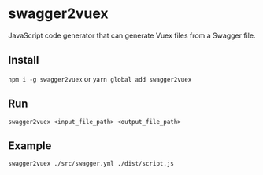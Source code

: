 # swagger2vuex
JavaScript code generator that can generate Vuex files from a Swagger file.

## Install
`npm i -g swagger2vuex` or `yarn global add swagger2vuex`

## Run
`swagger2vuex <input_file_path> <output_file_path>`

## Example
`swagger2vuex ./src/swagger.yml ./dist/script.js`
